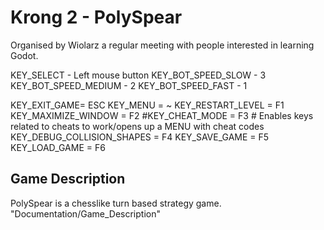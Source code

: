 # Krong 2 - PolySpear
Organised by Wiolarz a regular meeting with people interested in learning Godot.

KEY_SELECT - Left mouse button
KEY_BOT_SPEED_SLOW - 3
KEY_BOT_SPEED_MEDIUM - 2
KEY_BOT_SPEED_FAST - 1

KEY_EXIT_GAME= ESC
KEY_MENU = ~
KEY_RESTART_LEVEL = F1
KEY_MAXIMIZE_WINDOW = F2
#KEY_CHEAT_MODE = F3   # Enables keys related to cheats to work/opens up a MENU with cheat codes
KEY_DEBUG_COLLISION_SHAPES = F4
KEY_SAVE_GAME = F5
KEY_LOAD_GAME = F6




## Game Description

PolySpear is a chesslike turn based strategy game.
"Documentation/Game_Description"
